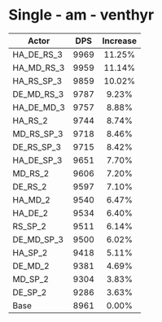 # Single - am - venthyr
| Actor | DPS | Increase |
|---|:---:|:---:|
|HA_DE_RS_3|9969|11.25%|
|HA_MD_RS_3|9959|11.14%|
|HA_RS_SP_3|9859|10.02%|
|DE_MD_RS_3|9787|9.23%|
|HA_DE_MD_3|9757|8.88%|
|HA_RS_2|9744|8.74%|
|MD_RS_SP_3|9718|8.46%|
|DE_RS_SP_3|9715|8.42%|
|HA_DE_SP_3|9651|7.70%|
|MD_RS_2|9606|7.20%|
|DE_RS_2|9597|7.10%|
|HA_MD_2|9540|6.47%|
|HA_DE_2|9534|6.40%|
|RS_SP_2|9511|6.14%|
|DE_MD_SP_3|9500|6.02%|
|HA_SP_2|9418|5.11%|
|DE_MD_2|9381|4.69%|
|MD_SP_2|9304|3.83%|
|DE_SP_2|9286|3.63%|
|Base|8961|0.00%|
